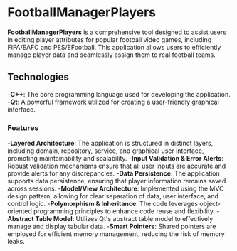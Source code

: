 # FootballManagerPlayers
**FootballManagerPlayers** is a comprehensive tool designed to assist users in editing player attributes for popular football video games, including FIFA/EAFC and PES/EFootball. This application allows users to efficiently manage player data and seamlessly assign them to real football teams.

## Technologies
-**C++**: The core programming language used for developing the application.
-**Qt**: A powerful framework utilized for creating a user-friendly graphical interface.

### Features
-**Layered Architecture**: The application is structured in distinct layers, including domain, repository, service, and graphical user interface, promoting maintainability and scalability.
-**Input Validation & Error Alerts**: Robust validation mechanisms ensure that all user inputs are accurate and provide alerts for any discrepancies.
-**Data Persistence**: The application supports data persistence, ensuring that player information remains saved across sessions.
-**Model/View Architecture**: Implemented using the MVC design pattern, allowing for clear separation of data, user interface, and control logic.
-**Polymorphism & Inheritance**: The code leverages object-oriented programming principles to enhance code reuse and flexibility.
-**Abstract Table Model**: Utilizes Qt's abstract table model to effectively manage and display tabular data.
-**Smart Pointers**: Shared pointers are employed for efficient memory management, reducing the risk of memory leaks.
